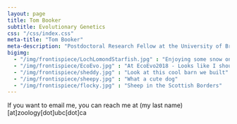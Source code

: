 ```yaml
---
layout: page
title: Tom Booker
subtitle: Evolutionary Genetics
css: "/css/index.css"
meta-title: "Tom Booker"
meta-description: "Postdoctoral Research Fellow at the University of British Columbia"
bigimg:
  - "/img/frontispiece/LochLomondStarfish.jpg" : "Enjoying some snow on Ben Lomond"
  - "/img/frontispiece/EcoEvo.jpg" : "At EcoEvo2018 - Looks like I should have brushed my hair!"
  - "/img/frontispiece/sheddy.jpg" : "Look at this cool barn we built"
  - "/img/frontispiece/sheepy.jpg" : "What a cute dog"
  - "/img/frontispiece/flocky.jpg" : "Sheep in the Scottish Borders"
---
```


If you want to email me, you can reach me at (my last name)[at]zoology[dot]ubc[dot]ca 